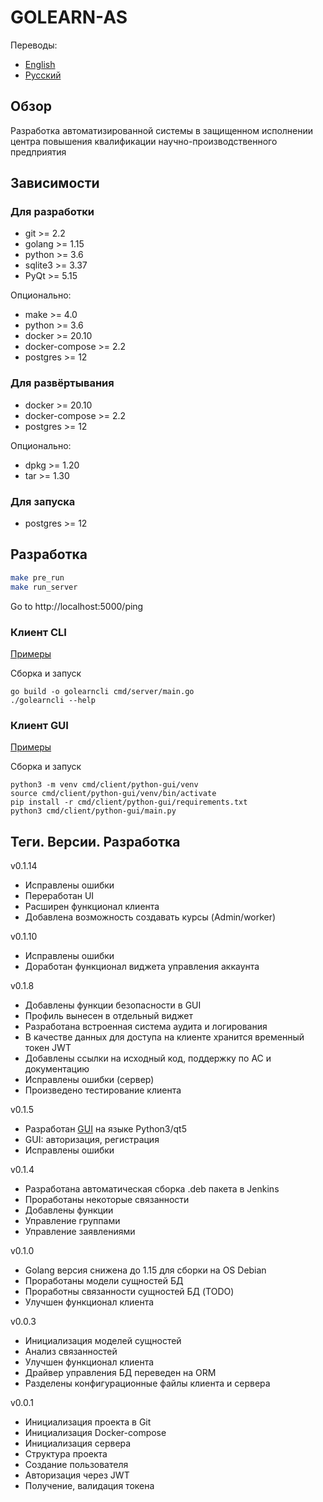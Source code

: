 # GOLEARN-AS
Переводы:
* [English](./README_en.md)
* [Русский](./README.md)

## Обзор
Разработка автоматизированной системы в защищенном исполнении центра повышения квалификации научно-производственного предприятия

## Зависимости 
### Для разработки
* git >= 2.2
* golang >= 1.15
* python >= 3.6
* sqlite3 >= 3.37
* PyQt >= 5.15

Опционально:
* make >= 4.0
* python >= 3.6
* docker >= 20.10
* docker-compose >= 2.2
* postgres >= 12

### Для развёртывания
* docker >= 20.10
* docker-compose >= 2.2
* postgres >= 12

Опционально:
* dpkg >= 1.20
* tar >= 1.30

### Для запуска
* postgres >= 12

## Разработка
```bash
make pre_run
make run_server
```
Go to http://localhost:5000/ping

### Клиент CLI
[Примеры](./examples/README.md)

Сборка и запуск
```
go build -o golearncli cmd/server/main.go
./golearncli --help
```

### Клиент GUI
[Примеры](./docs/GUI_README.md)

Сборка и запуск
```
python3 -m venv cmd/client/python-gui/venv
source cmd/client/python-gui/venv/bin/activate
pip install -r cmd/client/python-gui/requirements.txt
python3 cmd/client/python-gui/main.py
```

## Теги. Версии. Разработка
v0.1.14
* Исправлены ошибки
* Переработан UI
* Расширен функционал клиента
* Добавлена возможность создавать курсы (Admin/worker)

v0.1.10
* Исправлены ошибки
* Доработан функционал виджета управления аккаунта

v0.1.8
* Добавлены функции безопасности в GUI
* Профиль вынесен в отдельный виджет
* Разработана встроенная система аудита и логирования
* В качестве данных для доступа на клиенте хранится временный токен JWT
* Добавлены ссылки на исходный код, поддержку по АС и документацию
* Исправлены ошибки (сервер)
* Произведено тестирование клиента

v0.1.5
* Разработан [GUI](./docs/GUI_README.md) на языке Python3/qt5
* GUI: авторизация, регистрация
* Исправлены ошибки

v0.1.4
* Разработана автоматическая сборка .deb пакета в Jenkins
* Проработаны некоторые связанности
* Добавлены функции
* Управление группами
* Управление заявлениями

v0.1.0
* Golang версия снижена до 1.15 для сборки на OS Debian
* Проработаны модели сущностей БД 
* Проработны связанности сущностей БД (TODO)
* Улучшен функционал клиента

v0.0.3
* Инициализация моделей сущностей
* Анализ связанностей
* Улучшен функционал клиента
* Драйвер управления БД переведен на ORM
* Разделены конфигурационные файлы клиента и сервера

v0.0.1
* Инициализация проекта в Git
* Инициализация Docker-compose
* Инициализация сервера
* Структура проекта
* Создание пользователя
* Авторизация через JWT 
* Получение, валидация токена